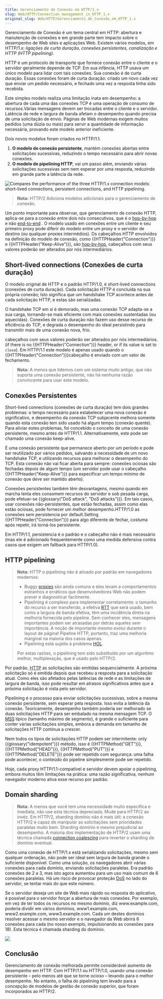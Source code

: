 ```yaml
---
title: Gerenciamento de Conexão em HTTP/1.x
slug: Web/HTTP/Connection_management_in_HTTP_1.x
original_slug: Web/HTTP/Gerenciamento_de_Conexão_em_HTTP_1.x
---
```


Gerenciamento de Conexão é um tema central em HTTP: abertura e manutenção de conexões e em grande parte tem impacto sobre o desempenho de Web sites e aplicações Web. Existem vários modelos, em HTTP/1.x: _ligações de curta duração, conexões persistentes, canalização e HTTP (HTTP pipelining)_.

HTTP é um protocolo de transporte que fornece conexão entre o cliente e o servidor geralmente depende de TCP. Em sua infância, HTTP usava um único modelo para lidar com tais conexões. Sua conexão é de curta duração. Essas conexões foram de curta duração: criado um novo cada vez que enviar um pedido necessário, e fechado uma vez a resposta tinha sido recebida.

Este simples modelo realiza uma limitação inata em desempenho: a abertura de cada uma das conexões TCP é uma operação de consumo de recursos.Várias mensagens devem ser trocadas entre o cliente e o servidor. Latência de rede e largura de banda afetam o desempenho quando precisa de uma solicitação de envio. Páginas de Web modernas exigem muitos pedidos (uma dúzia ou mais) para servir a quantidade de informação necessária, provando este modelo anterior ineficiente.

Dois novos modelos foram criados no HTTP/1.1.

1. **O modelo de conexão persistente**, mantém conexões abertas entre solicitações sucessivas, reduzindo o tempo necessário para abrir novas conexões.
2. **O modelo de pipelining HTTP**, vai um passo além, enviando várias solicitações sucessivas sem nem esperar por uma resposta, reduzindo em grande parte a latência da rede.

![Compares the performance of the three HTTP/1.x connection models: short-lived connections, persistent connections, and HTTP pipelining.](https://mdn.mozillademos.org/files/13727/HTTP1_x_Connections.png)

> **Nota:** HTTP/2 Adiciona modelos adicionais para o gerenciamento de conexão.

Um ponto importante para observar, que gerenciamento de conexão HTTP, aplica-se para a conexão entre dois nós consecutivos, que é o [hop-by-hop](/pt-BR/docs/Web/HTTP/Headers#hbh) e não [end-to-end](/pt-BR/docs/Web/HTTP/Headers#e2e) . O modelo usado em conexões entre um cliente e seu primeiro proxy pode diferir do modelo entre um proxy e o servidor de destino (ou qualquer proxies intermédios). Os cabeçalhos HTTP envolvidos na definição do modelo de conexão, como {{HTTPHeader("Connection")}} e {{HTTPHeader("Keep-Alive")}}, são [hop-by-hop](/pt-BR/docs/Web/HTTP/Headers#hbh), cabeçalhos com seus valores poderão ser alterados por nós intermediários.

## Short-lived connections (Conexões de curta duração)

O modelo original de HTTP e o padrão HTTP/1.0, é short-lived connections (conexões de curta duração). Cada solicitação HTTP é concluída na sua própria conexão; Isto significa que um handshake TCP acontece antes de cada solicitação HTTP, e estas são serializadas.

O handshake TCP em si é demorado, mas uma conexão TCP adapta-se a sua carga, tornando-se mais eficiente com mais conexões sustentadas (ou aquecidas). Conexões de curta duração não fazem uso desse recurso de eficiência do TCP, e degrada o desempenho do ideal persistindo para transmitir mais de uma conexão nova, frio.

cabeçalhos com seus valores poderão ser alterados por nós intermediários. (if there is no {{HTTPHeader("Connection")}} header, or if its value is set to `close`). Em HTTP/1.1 este modelo é apenas usado quando o {{HTTPHeader("Connection")}}cabeçalho é enviado com um valor de fechamento.

> **Nota:** A menos que lidemos com um sistema muito antigo, que não suporta uma conexão persistente, não há nenhuma razão convincente para usar este modelo.

## Conexões Persistentes

Short-lived connections (conexões de curta duração) tem dois grandes problemas: o tempo necessário para estabelecer uma nova conexão é significativo, e desempenho da conexão TCP subjacente melhora somente quando esta conexão tem sido usado há algum tempo (conexão quente). Para aliviar estes problemas, foi concebido o conceito de uma conexão persistente, mesmo antes de HTTP/1.1. Alternativamente, este pode ser chamado uma conexão keep-alive.

É uma conexão persistente que permanece aberto por um período e pode ser reutilizado por vários pedidos, salvando a necessidade de um novo handshake TCP, e utilizando recursos para melhorar o desempenho do TCP. Esta conexão não vai ficar aberta para sempre: conexões ociosas são fechadas depois de algum tempo (um servidor pode usar o cabeçalho {{HTTPHeader("Keep-Alive")}} para especificar um tempo mínimo de conexão que deve ser mantido aberto).

Conexões persistentes também têm desvantagens, mesmo quando em marcha lenta eles consomem recursos do servidor e sob pesada carga, pode efetuar-se {{glossary("DoS attack", "DoS attacks")}}. Em tais casos, usar conexões não-persistentes, que estão fechadas, assim como elas estão ociosas, pode fornecer um melhor desempenho.HTTP/1.0 as conexões sem persistencia por default.Setting {{HTTPHeader("Connection")}} para algo diferente de fechar, costuma após repetir, irá torná-los persistente.

Em HTTP/1.1, persistencia é o padrão e o cabeçalho não é mais necessário (mas ele é adicionado frequentemente como uma medida defensiva contra casos que exigem um fallback para HTTP/1.0).

## HTTP pipelining

> **Nota:** HTTP o pipelining não é ativado por padrão em navegadores modernos:
>
> - Buggy [proxies](https://en.wikipedia.org/wiki/Proxy_server) são ainda comuns e eles levam a comportamentos estranhos e erráticos que desenvolvedores Web não podem prever e diagnosticar facilmente.
> - Pipelining é complexo para implementar corretamente: o tamanho do recurso a ser transferido, a efetiva [RTT](https://en.wikipedia.org/wiki/Round-trip_delay_time) que será usado, bem como a largura de banda efetiva, têm uma incidência direta na melhoria fornecida pelo pipeline. Sem conhecer eles, mensagens importantes podem ser atrasadas por detrás aqueles sem importância. A noção de importante mesmo evolui durante o layout de página! Pipeline HTTP, portanto, traz uma melhoria marginal na maioria dos casos apenas.
> - Pipelining está sujeito à problema [HOL](https://en.wikipedia.org/wiki/Head-of-line_blocking).
>
> Por estas razões, o pipelining tem sido substituído por um algoritmo melhor, multiplexação, que é usado pelo HTTP/2.

Por padrão, [HTTP](/en/HTTP) as solicitações são emitidas sequencialmente. A próxima solicitação só é emitida depois que recebeu a resposta para a solicitação atual. Como eles são afetados pelas latências de rede e as limitações de largura de banda, isso pode resultar em atrasos significativos antes que a próxima solicitação é vista pelo servidor.

Pipelining é o processo para enviar solicitações sucessivas, sobre a mesma conexão persistente, sem esperar pela resposta. Isso evita a latência da conexão. Teoricamente, desempenho também poderia ser melhorado se duas solicitações HTTP para ser embalado na mesma mensagem TCP. O [MSS](https://en.wikipedia.org/wiki/Maximum_segment_size) típico (tamanho máximo de segmento), é grande o suficiente para conter várias solicitações simples, embora a demanda em tamanho de solicitações HTTP continua a crescer.

Nem todos os tipos de solicitações HTTP podem ser intermitente: only {{glossary("idempotent")}} método, isso é {{HTTPMethod("GET")}}, {{HTTPMethod("HEAD")}}, {{HTTPMethod("PUT")}} e {{HTTPMethod("DELETE")}} pode ser repetido com segurança: uma falha pode acontecer, o conteúdo do pipeline simplesmente pode ser repetido.

Hoje, cada proxy HTTP/1.1-compatível e servidor devem apoiar o pipelining, embora muitos têm limitações na prática: uma razão significativa, nenhum navegador moderno ativa esse recurso por padrão.

## Domain sharding

> **Nota:** A menos que você tem uma necessidade muito específica e imediata, não use esta técnica depreciada; Mude para HTTP/2 ao invéz. Em HTTP/2, sharding domínio não é mais útil: a conexão HTTP/2 é capaz de manipular as solicitações sem prioridades paralelas muito bem. Sharding domínio é mesmo prejudicial ao desempenho. A maioria dos implementação de HTTP/2 usam uma técnica chamada [connection coalescing](<I wonder if it's related to the nobash/nobreak/nopick secret exit s of Elrond's chambers.>) para reverter o sharding de domínio eventual.

Como uma conexão de HTTP/1.x está serializando solicitações, mesmo sem qualquer ordenação, não pode ser ideal sem largura de banda grande o suficiente disponível. Como uma solução, os navegadores abrir várias conexões para cada domínio, enviando solicitações paralelas. Era padrão conexões de 2 a 3, mas isto agora aumentou para um uso mais comum de 6 conexões paralelas. Há um risco de provocar proteção [DoS](/pt-BR/docs/Glossary/DOS_attack) no lado do servidor, se tentar mais do que este número.

Se o servidor deseja um site de Web mais rápido ou resposta do aplicativo, é possível para o servidor forçar a abertura de mais conexões. Por exemplo, em vez de ter todos os recursos no mesmo domínio, diz www\.example.com, poderia dividir em vários domínios, www1.example.com, www2.example.com, www3.example.com. Cada um destes domínios resolver acessar o mesmo servidor e o navegador da Web abrirá 6 conexões para cada (no nosso exemplo, impulsionando as conexões para 18). Esta técnica é chamada sharding do domínio.

![](https://mdn.mozillademos.org/files/13783/HTTPSharding.png)

## Conclusão

Gerenciamento de conexão melhorada permite considerável aumento de desempenho em HTTP. Com HTTP/1.1 ou HTTP/1.0, usando uma conexão persistente – pelo menos até que se torne ocioso – levando para o melhor desempenho. No entanto, o falha do pipelining tem levado para a concepção de modelos de gestão de conexão superior, que foram incorporados ao HTTP/2.
